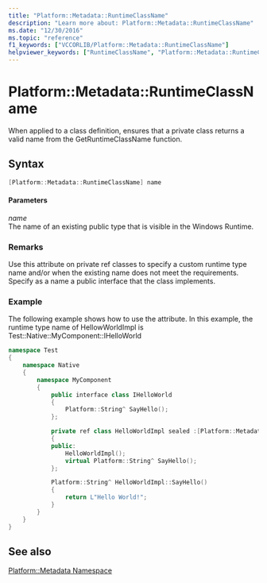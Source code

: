 ```yaml
---
title: "Platform::Metadata::RuntimeClassName"
description: "Learn more about: Platform::Metadata::RuntimeClassName"
ms.date: "12/30/2016"
ms.topic: "reference"
f1_keywords: ["VCCORLIB/Platform::Metadata::RuntimeClassName"]
helpviewer_keywords: ["RuntimeClassName", "Platform::Metadata::RuntimeClassName"]
---
```

# Platform::Metadata::RuntimeClassName

When applied to a class definition, ensures that a private class returns a valid name from the GetRuntimeClassName function.

## Syntax

```cpp
[Platform::Metadata::RuntimeClassName] name
```

#### Parameters

*name*<br/>
The name of an existing public type that is visible in the Windows Runtime.

### Remarks

Use this attribute on private ref classes to specify a custom runtime type name and/or when the existing name does not meet the requirements. Specify as a name a public interface that the class implements.

### Example

The following example shows how to use the attribute. In this example, the runtime type name of HellowWorldImpl is Test::Native::MyComponent::IHelloWorld

```cpp
namespace Test
{
    namespace Native
    {
        namespace MyComponent
        {
            public interface class IHelloWorld
            {
                Platform::String^ SayHello();
            };

            private ref class HelloWorldImpl sealed :[Platform::Metadata::RuntimeClassName] IHelloWorld
            {
            public:
                HelloWorldImpl();
                virtual Platform::String^ SayHello();
            };

            Platform::String^ HelloWorldImpl::SayHello()
            {
                return L"Hello World!";
            }
        }
    }
}
```

## See also

[Platform::Metadata Namespace](../cppcx/platform-metadata-namespace.md)
